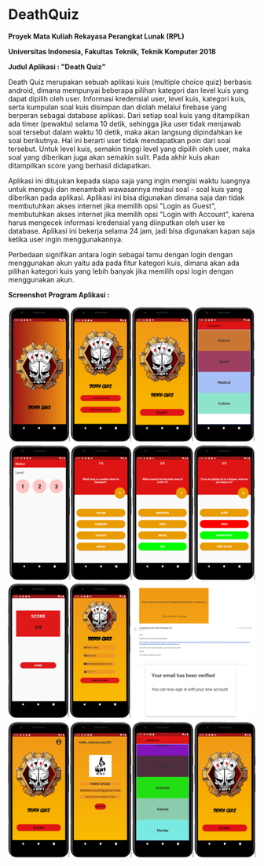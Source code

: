 # DeathQuiz

**Proyek Mata Kuliah Rekayasa Perangkat Lunak (RPL)**

**Universitas Indonesia, Fakultas Teknik, Teknik Komputer 2018**

**Judul Aplikasi : "Death Quiz"**

Death Quiz merupakan sebuah aplikasi kuis (multiple choice quiz) berbasis android, dimana mempunyai beberapa pilihan kategori dan level kuis yang dapat dipilih oleh user. Informasi kredensial user, level kuis, kategori kuis, serta kumpulan soal kuis disimpan dan diolah melalui firebase yang berperan sebagai database aplikasi. Dari setiap soal kuis yang ditampilkan ada timer (pewaktu) selama 10 detik, sehingga jika user tidak menjawab soal tersebut dalam waktu 10 detik, maka akan langsung dipindahkan ke soal berikutnya. Hal ini berarti user tidak mendapatkan poin dari soal tersebut. Untuk level kuis, semakin tinggi level yang dipilih oleh user, maka soal yang diberikan juga akan semakin sulit. Pada akhir kuis akan ditampilkan score yang berhasil didapatkan.

Aplikasi ini ditujukan kepada siapa saja yang ingin mengisi waktu luangnya untuk menguji dan menambah wawasannya melaui soal - soal kuis yang diberikan pada aplikasi. Aplikasi ini bisa digunakan dimana saja dan tidak membutuhkan akses internet jika memilih opsi "Login as Guest", membutuhkan akses internet jika memilih opsi "Login with Account", karena harus mengecek informasi kredensial yang diinputkan oleh user ke database. Aplikasi ini bekerja selama 24 jam, jadi bisa digunakan kapan saja ketika user ingin menggunakannya.

Perbedaan signifikan antara login sebagai tamu dengan login dengan menggunakan akun yaitu ada pada fitur kategori kuis, dimana akan ada pilihan kategori kuis yang lebih banyak jika memilih opsi login dengan menggunakan akun.

**Screenshot Program Aplikasi :**

![](image/s1.png)
![](image/s2.png)
![](image/s3.png)
![](image/s4.png)
